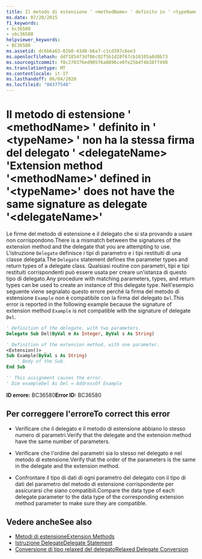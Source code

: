 ```yaml
---
title: Il metodo di estensione ' <methodName> ' definito in ' <typeName> ' non ha la stessa firma del delegato ' <delegateName> '
ms.date: 07/20/2015
f1_keywords:
- bc36580
- vbc36580
helpviewer_keywords:
- BC36580
ms.assetid: dc6b6a63-02b0-43d8-b6a7-c1cd397c6ee3
ms.openlocfilehash: ddf1854f3df06c02f5b1d28f67cb10105a8d8b73
ms.sourcegitcommit: f8c270376ed905f6a8896ce0fe25b4f4b38ff498
ms.translationtype: MT
ms.contentlocale: it-IT
ms.lasthandoff: 06/04/2020
ms.locfileid: "84377548"
---
```

# <a name="extension-method-methodname-defined-in-typename-does-not-have-the-same-signature-as-delegate-delegatename"></a><span data-ttu-id="46c34-102">Il metodo di estensione ' \<methodName> ' definito in ' \<typeName> ' non ha la stessa firma del delegato ' \<delegateName> '</span><span class="sxs-lookup"><span data-stu-id="46c34-102">Extension method '\<methodName>' defined in '\<typeName>' does not have the same signature as delegate '\<delegateName>'</span></span>
<span data-ttu-id="46c34-103">Le firme del metodo di estensione e il delegato che si sta provando a usare non corrispondono.</span><span class="sxs-lookup"><span data-stu-id="46c34-103">There is a mismatch between the signatures of the extension method and the delegate that you are attempting to use.</span></span> <span data-ttu-id="46c34-104">L'istruzione `Delegate` definisce i tipi di parametro e i tipi restituiti di una classe delegata.</span><span class="sxs-lookup"><span data-stu-id="46c34-104">The `Delegate` statement defines the parameter types and return types of a delegate class.</span></span> <span data-ttu-id="46c34-105">Qualsiasi routine con parametri, tipi e tipi restituiti corrispondenti può essere usata per creare un'istanza di questo tipo di delegato.</span><span class="sxs-lookup"><span data-stu-id="46c34-105">Any procedure with matching parameters, types, and return types can be used to create an instance of this delegate type.</span></span> <span data-ttu-id="46c34-106">Nell'esempio seguente viene segnalato questo errore perché la firma del metodo di estensione `Example` non è compatibile con la firma del delegato `Del`.</span><span class="sxs-lookup"><span data-stu-id="46c34-106">This error is reported in the following example because the signature of extension method `Example` is not compatible with the signature of delegate `Del`.</span></span>  
  
```vb  
' Definition of the delegate, with two parameters.  
Delegate Sub Del(ByVal m As Integer, ByVal s As String)  
```  
  
```vb  
' Definition of the extension method, with one parameter.  
<Extension()> _  
Sub Example(ByVal s As String)  
    ' Body of the Sub.  
End Sub  
```  
  
```vb  
'' This assignment causes the error.  
' Dim exampleDel As Del = AddressOf Example  
```  
  
 <span data-ttu-id="46c34-107">**ID errore:** BC36580</span><span class="sxs-lookup"><span data-stu-id="46c34-107">**Error ID:** BC36580</span></span>  
  
## <a name="to-correct-this-error"></a><span data-ttu-id="46c34-108">Per correggere l'errore</span><span class="sxs-lookup"><span data-stu-id="46c34-108">To correct this error</span></span>  
  
- <span data-ttu-id="46c34-109">Verificare che il delegato e il metodo di estensione abbiano lo stesso numero di parametri.</span><span class="sxs-lookup"><span data-stu-id="46c34-109">Verify that the delegate and the extension method have the same number of parameters.</span></span>  
  
- <span data-ttu-id="46c34-110">Verificare che l'ordine dei parametri sia lo stesso nel delegato e nel metodo di estensione.</span><span class="sxs-lookup"><span data-stu-id="46c34-110">Verify that the order of the parameters is the same in the delegate and the extension method.</span></span>  
  
- <span data-ttu-id="46c34-111">Confrontare il tipo di dati di ogni parametro del delegato con il tipo di dati del parametro del metodo di estensione corrispondente per assicurarsi che siano compatibili.</span><span class="sxs-lookup"><span data-stu-id="46c34-111">Compare the data type of each delegate parameter to the data type of the corresponding extension method parameter to make sure they are compatible.</span></span>  
  
## <a name="see-also"></a><span data-ttu-id="46c34-112">Vedere anche</span><span class="sxs-lookup"><span data-stu-id="46c34-112">See also</span></span>

- [<span data-ttu-id="46c34-113">Metodi di estensione</span><span class="sxs-lookup"><span data-stu-id="46c34-113">Extension Methods</span></span>](../programming-guide/language-features/procedures/extension-methods.md)
- [<span data-ttu-id="46c34-114">Istruzione Delegate</span><span class="sxs-lookup"><span data-stu-id="46c34-114">Delegate Statement</span></span>](../language-reference/statements/delegate-statement.md)
- [<span data-ttu-id="46c34-115">Conversione di tipo relaxed del delegato</span><span class="sxs-lookup"><span data-stu-id="46c34-115">Relaxed Delegate Conversion</span></span>](../programming-guide/language-features/delegates/relaxed-delegate-conversion.md)
